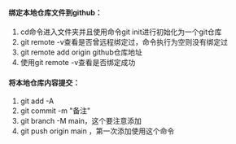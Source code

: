 #### 绑定本地仓库文件到github：
1. cd命令进入文件夹并且使用命令git init进行初始化为一个git仓库
1. git remote -v查看是否曾远程绑定过，命令执行为空则没有绑定过
1. git remote add origin github仓库地址
1. 使用git remote -v查看是否绑定成功
#### 将本地仓库内容提交：
1. git add -A 
1. git commit -m "备注"
1. git branch -M main，这个要注意添加
1. git push origin main ，第一次添加使用这个命令